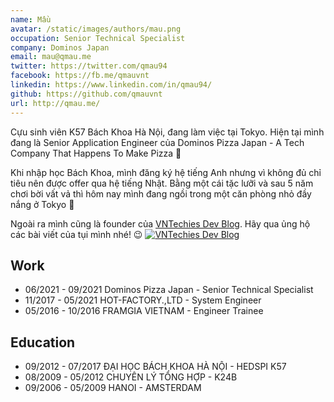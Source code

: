 ```yaml
---
name: Mầu
avatar: /static/images/authors/mau.png
occupation: Senior Technical Specialist
company: Dominos Japan
email: mau@qmau.me
twitter: https://twitter.com/qmau94
facebook: https://fb.me/qmauvnt
linkedin: https://www.linkedin.com/in/qmau94/
github: https://github.com/qmauvnt
url: http://qmau.me/
---
```


Cựu sinh viên K57 Bách Khoa Hà Nội, đang làm việc tại Tokyo. Hiện tại mình đang là Senior Application Engineer của Dominos Pizza Japan - A Tech Company That Happens To Make Pizza 🍕

Khi nhập học Bách Khoa, mình đăng ký hệ tiếng Anh nhưng vì không đủ chỉ tiêu nên được offer qua hệ tiếng Nhật. Bằng một cái tặc lưỡi và sau 5 năm chơi bời vất vả thì hôm nay mình đang ngồi trong một căn phòng nhỏ đầy nắng ở Tokyo 🗼

Ngoài ra mình cũng là founder của [VNTechies Dev Blog](https://vntechies.dev/). Hãy qua ủng hộ các bài viết của tụi mình nhé! 😉
<a href="https://vntechies.dev/">
![VNTechies Dev Blog](/static/images/logo.webp)
</a>

## Work

- 06/2021 - 09/2021 Dominos Pizza Japan - Senior Technical Specialist
- 11/2017 - 05/2021 HOT-FACTORY.,LTD - System Engineer
- 05/2016 - 10/2016 FRAMGIA VIETNAM - Engineer Trainee

## Education

- 09/2012 - 07/2017 ĐẠI HỌC BÁCH KHOA HÀ NỘI - HEDSPI K57
- 08/2009 - 05/2012 CHUYÊN LÝ TỔNG HỢP - K24B
- 09/2006 - 05/2009 HANOI - AMSTERDAM
